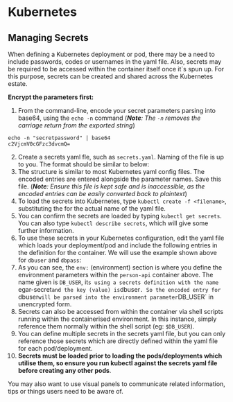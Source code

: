 # Kubernetes
## Managing Secrets
When defining a Kubernetes deployment or pod, there may be a need to include passwords, codes or usernames in the yaml file. Also, secrets may be required to be accessed within the container itself once it`s spun up. For this purpose, secrets can be created and shared across the Kubernetes estate.

**Encrypt the parameters first:**

1.  From the command-line, encode your secret parameters parsing into base64, using the `echo -n` command (_**Note**: The `-n` removes the carriage return from the exported string_)
```
echo -n "secretpassword" | base64
c2VjcmV0cGFzc3dvcmQ=
```
2.  Create a secrets yaml fle, such as `secrets.yaml`. Naming of the file is up to you. The format should be similar to below:
4.  The structure is similar to most Kubernetes yaml config files. The encoded entries are entered alongside the parameter names. Save this file. (_**Note**: Ensure this file is kept safe and is inaccessible, as the encoded entries can be easily converted back to plaintext_)
6.  To load the secrets into Kubernetes, type `kubectl create -f <filename>`, substituting the <filename> for the actual name of the yaml file.
7.  You can confirm the secrets are loaded by typing `kubectl get secrets`. You can also type `kubectl describe secrets`, which will give some further information.
8.  To use these secrets in your Kubernetes configuration, edit the yaml file which loads your deployment/pod and include the following entries in the definition for the container. We will use the example shown above for `dbuser` and `dbpass`:
10.  As you can see, the `env:` (environment) section is where you define the environment parameters within the `person-api` container above. The name given is `DB_USER`, it`s using a secrets definition with the name `egar-secret` and the key (value) is `dbuser`. So the encoded entry for `dbuser` will be parsed into the environment parameter `DB_USER` in unencrypted form.
12.  Secrets can also be accessed from within the container via shell scripts running within the containerised environment. In this instance, simply reference them normally within the shell script (eg: `$DB_USER`).
13.  You can define multiple secrets in the secrets yaml file, but you can only reference those secrets which are directly defined within the yaml file for each pod/deployment.
14.  **Secrets must be loaded prior to loading the pods/deployments which utilise them, so ensure you run kubectl against the secrets yaml file before creating any other pods**.

You may also want to use visual panels to communicate related information, tips or things users need to be aware of.

